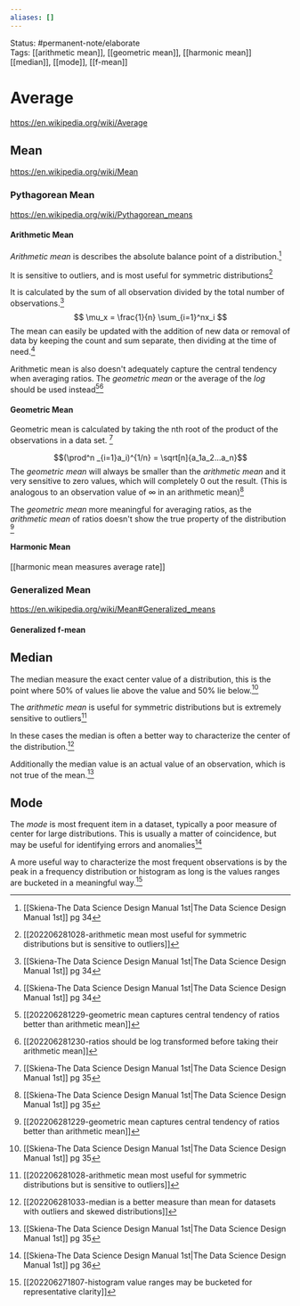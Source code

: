 ```yaml
---
aliases: []
---
```

Status: #permanent-note/elaborate  
Tags: [[arithmetic mean]], [[geometric mean]], [[harmonic mean]] [[median]], [[mode]], [[f-mean]]
# Average
https://en.wikipedia.org/wiki/Average

## Mean
https://en.wikipedia.org/wiki/Mean

### Pythagorean Mean
https://en.wikipedia.org/wiki/Pythagorean_means

#### Arithmetic Mean
*Arithmetic mean* is describes the absolute balance point of a distribution.[^1]

It is sensitive to outliers, and is most useful for symmetric distributions[^2]

It is calculated by the sum of all observation divided by the total number of observations.[^1]
$$ \mu_x = \frac{1}{n} \sum_{i=1}^nx_i $$
The mean can easily be updated with the addition of new data or removal of data by keeping the count and sum separate, then dividing at the time of need.[^1]

Arithmetic mean is also doesn't adequately capture the central tendency when averaging ratios. The *geometric mean* or the average of the *log* should be used instead[^3][^4]

#### Geometric Mean
Geometric mean is calculated by taking the nth root of the product of the observations in a data set. [^5]

$$(\prod^n _{i=1}a_i)^{1/n} = \sqrt[n]{a_1a_2...a_n}$$ 
The *geometric mean* will always be smaller than the *arithmetic mean* and it very sensitive to zero values, which will completely 0 out the result. (This is analogous to an observation value of $\infty$ in an arithmetic mean)[^5]

The *geometric mean* more meaningful for averaging ratios, as the *arithmetic mean* of ratios doesn't show the true property of the distribution [^3]

#### Harmonic Mean
[[harmonic mean measures average rate]]

### Generalized Mean
https://en.wikipedia.org/wiki/Mean#Generalized_means

#### Generalized f-mean
## Median
The median measure the exact center value of a distribution, this is the point where 50% of values lie above the value and 50% lie below.[^5]

The *arithmetic mean* is useful for symmetric distributions but is extremely sensitive to outliers[^2]

In these cases the median is often a better way to characterize the center of the distribution.[^6]

Additionally the median value is an actual value of an observation, which is not true of the mean.[^5]

## Mode
The *mode* is most frequent item in a dataset, typically a poor measure of center for large distributions. This is usually a matter of coincidence, but may be useful for identifying errors and anomalies[^7]

A more useful way to characterize the most frequent observations is by the peak in a frequency distribution or histogram as long is the values ranges are bucketed in a meaningful way.[^8]

[^1]: [[Skiena-The Data Science  Design Manual 1st|The Data Science Design Manual 1st]] pg 34
[^2]: [[202206281028-arithmetic mean most useful for symmetric distributions but is sensitive to outliers]]
[^3]:[[202206281229-geometric mean captures central tendency of ratios better than arithmetic mean]]
[^4]:[[202206281230-ratios should be log transformed before taking their arithmetic mean]]
[^5]: [[Skiena-The Data Science  Design Manual 1st|The Data Science Design Manual 1st]] pg 35
[^6]:[[202206281033-median is a better measure than mean for datasets with outliers and skewed distributions]]
[^7]:[[Skiena-The Data Science  Design Manual 1st|The Data Science Design Manual 1st]] pg 36
[^8]:[[202206271807-histogram value ranges may be bucketed for representative clarity]]